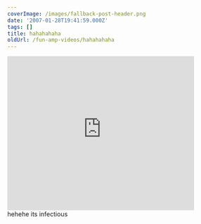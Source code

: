 ```yaml
---
coverImage: /images/fallback-post-header.png
date: '2007-01-28T19:41:59.000Z'
tags: []
title: hahahahaha
oldUrl: /fun-amp-videos/hahahahaha
---
```


<embed width="425" height="350" wmode="transparent" type="application/x-shockwave-flash" src="https://www.youtube.com/v/5P6UU6m3cqk"></embed>  
hehehe its infectious
